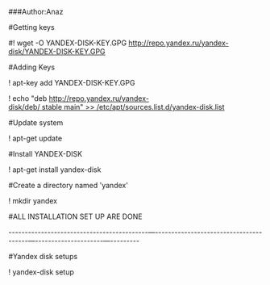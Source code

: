 

###Author:Anaz

#Getting keys

#! wget -O YANDEX-DISK-KEY.GPG http://repo.yandex.ru/yandex-disk/YANDEX-DISK-KEY.GPG

#Adding Keys

! apt-key add YANDEX-DISK-KEY.GPG

! echo "deb http://repo.yandex.ru/yandex-disk/deb/ stable main" >> /etc/apt/sources.list.d/yandex-disk.list

#Update system 

! apt-get update

#Install YANDEX-DISK

! apt-get install yandex-disk

#Create a directory named 'yandex' 

! mkdir yandex

#ALL INSTALLATION SET UP ARE DONE

-------------------------------------------—---------------------------------------—---------------------—---------

#Yandex disk setups

! yandex-disk setup 
